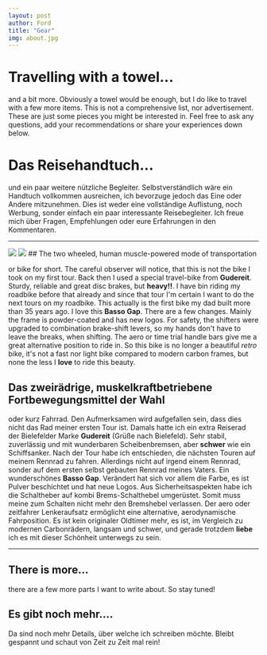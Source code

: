 ```yaml
---
layout: post
author: Ford
title: "Gear"
img: about.jpg
---
```


# Travelling with a towel...
and a bit more. Obviously a towel would be enough, but I do like to travel with a few more items.
This is not a comprehensive list, nor advertisement. These are just some pieces you 
might be interested in. Feel free to ask any questions, add your recommendations or share your experiences
down below.

# Das Reisehandtuch...
und ein paar weitere nützliche Begleiter. Selbstverständlich wäre ein Handtuch 
vollkommen ausreichen, ich bevorzuge jedoch das Eine oder Andere mitzunehmen.
Dies ist weder eine vollständige Auflistung, noch Werbung, sonder einfach ein paar
interessante Reisebegleiter. Ich freue mich über Fragen, Empfehlungen oder eure Erfahrungen in
den Kommentaren. 

---
<img src="{{ site.baseurl}}/assets/img/gear/bike1.jpg" class="u-full-width"/>
<img src="{{ site.baseurl}}/assets/img/gear/bike2.jpg" class="u-full-width"/>
## The two wheeled, human muscle-powered mode of transportation
 
or bike for short. The careful observer will notice, that this is not the bike
I took on my first tour. Back then I used a special travel-bike from **Gudereit**.
Sturdy, reliable and great disc brakes, but **heavy!!**.
I have bin riding my roadbike before that already and since that tour I'm certain 
I want to do the next tours on my roadbike. This actually is the first bike my dad built 
more than 35 years ago. I love this **Basso Gap**. There are a few changes. Mainly the frame is
powder-coated and has new logos.
For safety, the shifters were upgraded to combination brake-shift levers, so my hands don't have to leave
the breaks, when shifting. The aero or time trial handle bars give me a great alternative position to ride
in. 
So this bike is no longer a beautiful _retro_ bike, it's not a fast nor light bike compared to modern 
carbon frames, but none the less I **love** to ride this beauty.

## Das zweirädrige, muskelkraftbetriebene Fortbewegungsmittel der Wahl
oder kurz Fahrrad. Den Aufmerksamen wird aufgefallen sein, dass dies nicht das Rad
meiner ersten Tour ist. Damals hatte ich ein extra Reiserad der Bielefelder Marke **Gudereit**
(Grüße nach Bielefeld). Sehr stabil, zuverlässig und mit wunderbaren Scheibenbremsen, aber
**schwer** wie ein Schiffsanker.
Nach der Tour habe ich entschieden, die nächsten Touren auf meinem Rennrad zu fahren.
Allerdings nicht auf irgend einem Rennrad, sonder auf dem ersten selbst gebauten Rennrad meines Vaters.
Ein wunderschönes **Basso Gap**. 
Verändert hat sich vor allem die Farbe, es ist Pulver beschichtet und hat neue Logos.
Aus Sicherheitsaspekten habe ich die Schaltheber auf kombi Brems-Schalthebel umgerüstet. Somit muss meine
zum Schalten nicht mehr den Bremshebel verlassen. Der aero oder zeitfahrer Lenkeraufsatz ermöglicht eine
alternative, aerodynamische Fahrposition.
Es ist kein originaler Oldtimer mehr, es ist, im Vergleich zu modernen Carbonrädern, langsam und schwer,
und gerade trotzdem **liebe** ich es mit dieser Schönheit unterwegs zu sein.

---
## There is more...
there are a few more parts I want to write about. So stay tuned!

## Es gibt noch mehr....
Da sind noch mehr Details, über welche ich schreiben möchte. Bleibt gespannt und schaut von Zeit zu Zeit mal rein!



